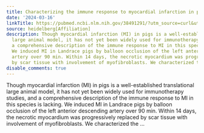 ```yaml
---
title: Characterizing the immune response to myocardial infarction in pigs
date: '2024-03-16'
linkTitle: https://pubmed.ncbi.nlm.nih.gov/38491291/?utm_source=curl&utm_medium=rss&utm_campaign=pubmed-2&utm_content=1FakS-2QOkCT8HsMOQP1bCRQ4YzyumYOmxmF0moLsQ3dFB1E9V&fc=20220326224207&ff=20240317180557&v=2.18.0.post9+e462414
source: heidelberg[Affiliation]
description: Though myocardial infarction (MI) in pigs is a well-established translational
  large animal model, it has not yet been widely used for immunotherapy studies, and
  a comprehensive description of the immune response to MI in this species is lacking.
  We induced MI in Landrace pigs by balloon occlusion of the left anterior descending
  artery over 90 min. Within 14 days, the necrotic myocardium was progressively replaced
  by scar tissue with involvement of myofibroblasts. We characterized the ...
disable_comments: true
---
```

Though myocardial infarction (MI) in pigs is a well-established translational large animal model, it has not yet been widely used for immunotherapy studies, and a comprehensive description of the immune response to MI in this species is lacking. We induced MI in Landrace pigs by balloon occlusion of the left anterior descending artery over 90 min. Within 14 days, the necrotic myocardium was progressively replaced by scar tissue with involvement of myofibroblasts. We characterized the ...